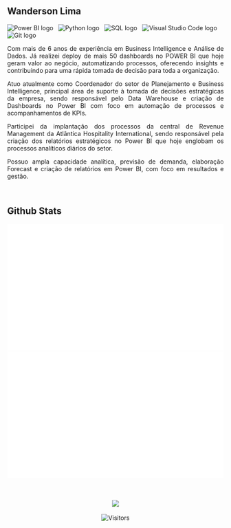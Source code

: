 ## Wanderson Lima
<div align="left">

<a name="learning-now"></a>

<img src="https://custom-icon-badges.herokuapp.com/badge/Power%20BI-0A0C10?logo=new_power_bi_logo&style=for-the-badge" alt="Power BI logo" title="Power BI" height="30" />
&nbsp;
<img src="https://custom-icon-badges.herokuapp.com/badge/Python-0A0C10?logo=pythonlogo01&style=for-the-badge" alt="Python logo" title="Python" height="30" />
&nbsp;
<img src="https://custom-icon-badges.herokuapp.com/badge/SQL-0A0C10?logo=sql_server(4)&style=for-the-badge" alt="SQL logo" title="SQL" height="30" />
&nbsp;
<img src="https://custom-icon-badges.herokuapp.com/badge/VS%20Code-0A0C10?logo=visual_studio_code_1&style=for-the-badge" alt="Visual Studio Code logo" title="Visual Studio Code" height="30" />
&nbsp;
<img src="https://img.shields.io/badge/Git-0A0C10?logo=git&logoColor=F05032&style=for-the-badge" alt="Git logo" title="Git" height="30" />

<a name="learning-next"></a>
  
</div>
<div align="justify">

Com mais de 6 anos de experiência em Business Intelligence e Análise de Dados. Já realizei deploy de mais 50 dashboards no POWER BI que hoje geram valor ao negócio, automatizando processos, oferecendo insights e contribuindo para uma rápida tomada de decisão para toda a organização. 

Atuo atualmente como Coordenador do setor de Planejamento e Business Intelligence, principal área de suporte à tomada de decisões estratégicas da empresa, sendo responsável pelo Data Warehouse e criação de Dashboards no Power BI com foco em automação de processos e acompanhamentos de KPIs.

Participei da implantação dos processos da central de Revenue Management da Atlântica Hospitality International, sendo responsável pela criação dos relatórios estratégicos no Power BI que hoje englobam os processos analíticos diários do setor. 

Possuo ampla capacidade analítica, previsão de demanda, elaboração Forecast e criação de relatórios em Power BI, com foco em resultados e gestão.

</div>
<br>
<!-- GITHUB STATUS -->

## Github Stats


<div align="center">
  
<a href="https://github.com/wanderson-blima/GitHub_Stats_Transparent">
  
![Stats Overview](https://raw.githubusercontent.com/wanderson-blima/GitHub_Stats_Transparent/output/generated/overview.svg)
![Most Used Languages](https://raw.githubusercontent.com/wanderson-blima/GitHub_Stats_Transparent/output/generated/languages.svg)

</a>
</div>
<br>

<!-- TECNOLOGIAS
## Technologies and tools
<div align="center">

<a name="learning-now"></a>

<img src="https://custom-icon-badges.herokuapp.com/badge/Python-0A0C10?logo=pythonlogo01&style=for-the-badge" alt="Python logo" title="Python" height="30" />
&nbsp;
<img src="https://custom-icon-badges.herokuapp.com/badge/Power%20BI-0A0C10?logo=new_power_bi_logo&style=for-the-badge" alt="Power BI logo" title="Power BI" height="30" />
&nbsp;
<img src="https://custom-icon-badges.herokuapp.com/badge/SQL-0A0C10?logo=sql_server(4)&style=for-the-badge" alt="SQL logo" title="SQL" height="30" />
&nbsp;
<img src="https://custom-icon-badges.herokuapp.com/badge/VS%20Code-0A0C10?logo=visual_studio_code_1&style=for-the-badge" alt="Visual Studio Code logo" title="Visual Studio Code" height="30" />
&nbsp;
<img src="https://img.shields.io/badge/Git-0A0C10?logo=git&logoColor=F05032&style=for-the-badge" alt="Git logo" title="Git" height="30" />

<a name="learning-next"></a>
  
</div>
<br> -->
<br>

<!-- REDES SOCIAIS -->
<div align="center">
    <a href="https://www.linkedin.com/in/wanderson-blima/" target="_blank"><img src="https://img.shields.io/badge/-LinkedIn-%230077B5?style=for-the-badge&logo=linkedin&logoColor=white" height="25" target="_blank"></a>
  
<!-- CONTADOR DE VISITAS -->

![Visitors](https://visitor-badge-reloaded.herokuapp.com/badge?page_id=wanderson-blima&color=0A0C10&lcolor=0A0C10&style=for-the-badge&logo=Github&logoColor=#181717)

</div>
